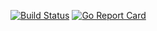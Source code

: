 [![Build Status](https://travis-ci.org/alejandro-carstens/scrubber.svg?branch=master)](https://travis-ci.org/alejandro-carstens/scrubber) [![Go Report Card](https://goreportcard.com/badge/github.com/alejandro-carstens/scrubber)](https://goreportcard.com/report/github.com/alejandro-carstens/scrubber)